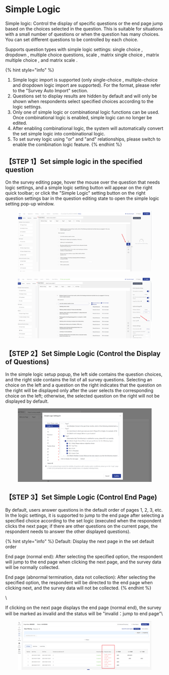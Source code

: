 # Simple Logic

Simple logic: Control the display of specific questions or the end page jump based on the choices selected in the question. This is suitable for situations with a small number of questions or when the question has many choices. You can set different questions to be controlled by each choice.

Supports question types with simple logic settings: single choice , dropdown , multiple choice questions, scale , matrix single choice , matrix multiple choice , and matrix scale .

{% hint style="info" %}
1. Simple logic import is supported (only single-choice , multiple-choice and dropdown  logic import are supported). For the format, please refer to the "Survey Auto Import" section.
2. Questions set to display results are hidden by default and will only be shown when respondents select specified choices according to the logic settings.
3. Only one of simple logic or combinational logic functions can be used. Once combinational logic is enabled, simple logic can no longer be edited.
4. After enabling combinational logic, the system will automatically convert the set simple logic into combinational logic.
5. To set survey logic using "or" and "and" relationships, please switch to enable the combination logic feature.
{% endhint %}

## 【STEP 1】Set simple logic in the specified question

On the survey editing page, hover the mouse over the question that needs logic settings, and a simple logic setting button will appear on the right quick toolbar; or click the "Simple Logic" setting button on the right question settings bar in the question editing state to open the simple logic setting pop-up window.

<figure><img src="../../../.gitbook/assets/image (2) (1) (1) (1) (1) (1) (1) (1) (1) (1) (1) (1) (1) (1) (1) (1) (1) (1) (1) (1) (1).png" alt=""><figcaption></figcaption></figure>

<figure><img src="../../../.gitbook/assets/image (3) (1) (1) (1) (1) (1) (1) (1) (1) (1) (1) (1) (1) (1) (1) (1) (1) (1).png" alt=""><figcaption></figcaption></figure>

## 【STEP 2】Set Simple Logic (Control the Display of Questions)

In the simple logic setup popup, the left side contains the question choices, and the right side contains the list of all survey questions. Selecting an choice on the left and a question on the right indicates that the question on the right will be displayed only after the user selects the corresponding choice on the left; otherwise, the selected question on the right will not be displayed by default.

<figure><img src="../../../.gitbook/assets/image (4) (1) (1) (1) (1) (1) (1) (1) (1) (1) (1) (1) (1) (1) (1) (1) (1) (1).png" alt=""><figcaption></figcaption></figure>

## 【STEP 3】Set Simple Logic (Control End Page)

By default, users answer questions in the default order of pages 1, 2, 3, etc. In the logic settings, it is supported to jump to the end page after selecting a specified choice according to the set logic (executed when the respondent clicks the next page; if there are other questions on the current page, the respondent needs to answer the other displayed questions).

{% hint style="info" %}
Default: Display the next page in the set default order

End page (normal end): After selecting the specified option, the respondent will jump to the end page when clicking the next page, and the survey data will be normally collected.

End page (abnormal termination, data not collection): After selecting the specified option, the respondent will be directed to the end page when clicking next, and the survey data will not be collected.
{% endhint %}

\


If clicking on the next page displays the end page (normal end), the survey will be marked as invalid and the status will be "invalid：jump to end page"\


<figure><img src="../../../.gitbook/assets/image (2) (1) (1).png" alt=""><figcaption></figcaption></figure>
